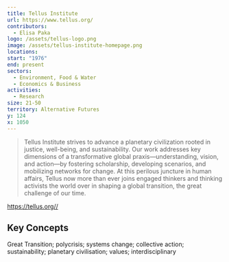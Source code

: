 ```yaml
---
title: Tellus Institute
url: https://www.tellus.org/
contributors:
  - Elisa Paka
logo: /assets/tellus-logo.png
image: /assets/tellus-institute-homepage.png
locations: 
start: "1976"
end: present
sectors:
  - Environment, Food & Water
  - Economics & Business
activities:
  - Research
size: 21-50
territory: Alternative Futures
y: 124
x: 1050
---
```

> Tellus Institute strives to advance a planetary civilization rooted in justice, well-being, and sustainability. Our work addresses key dimensions of a transformative global praxis—understanding, vision, and action—by fostering scholarship, developing scenarios, and mobilizing networks for change. At this perilous juncture in human affairs, Tellus now more than ever joins engaged thinkers and thinking activists the world over in shaping a global transition, the great challenge of our time.

https://tellus.org//

## Key Concepts

Great Transition; polycrisis; systems change; collective action; sustainability; planetary civilisation; values; interdisciplinary
